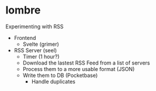 # lombre

Experimenting with RSS

- Frontend
  - Svelte (grimer)
- RSS Server (seel)
  - Timer (1 hour?)
  - Download the lastest RSS Feed from a list of servers
  - Process them to a more usable format (JSON)
  - Write them to DB (Pocketbase)
    - Handle duplicates
